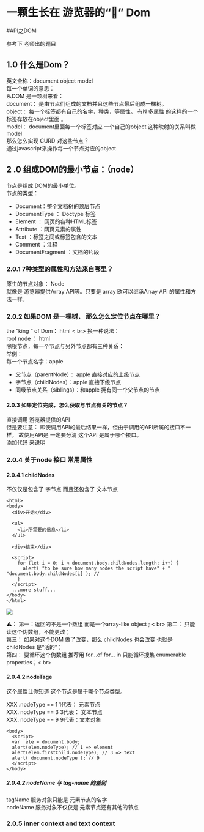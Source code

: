 # 一颗生长在 游览器的“🌲” Dom  
#API之DOM

参考下 老师出的题目 

## 1.0 什么是Dom？ 
英文全称：document object model<br>
每一个单词的意思：<br>
从DOM 是一颗树来看：<br>
document： 是由节点们组成的文档并且这些节点最后组成一棵树。<br>
object： 每一个标签都有自己的名字，种类，等属性。 有N 多属性 的这样的一个标签存放在object里面 。<br>
model： document里面每一个标签对应 一个自己的object  这种映射的关系叫做 model <br>
那么怎么实现 CURD 对这些节点？ <br>
通过javascript来操作每一个节点对应的object <br>

## 2 .0  组成DOM的最小节点：（node）
节点是组成 DOM的最小单位。<br>
节点的类型：<br>
* Document：整个文档树的顶层节点 <br>
* DocumentType ： Doctype 标签 <br>
* Element ： 网页的各种HTML标签 <br>
* Attribute ：网页元素的属性 <br>
* Text ：标签之间或标签包含的文本  <br>
* Comment ：注释<br>
* DocumentFragment ：文档的片段 <br>

### 2.0.1  7种类型的属性和方法来自哪里？
原生的节点对象： Node  <br>
就像是 游览器提供Array API等。只要是 array 欧可以继承Array API 的属性和方法一样。<br>

### 2.0.2  如果DOM 是一棵树， 那么怎么定位节点在哪里？
the “king ” of Dom：  html   < br>
换一种说法： <br>
root node  ： html  <br>
除根节点，每一个节点与另外节点都有三种关系：<br>
举例： <br>
每一个节点名字：apple <br>
* 父节点（parentNode）： apple 直接对应的上级节点 <br>
* 字节点（childNodes）：apple 直接下级节点 <br>
* 同级节点关系（siblings）：和apple 拥有同一个父节点的节点 <br>

#### 2.0.3  如果定位完成，怎么获取与节点有关的节点？
直接调用 游览器提供的API <br>
但是要注意： 即使调用API的最后结果一样，但由于调用的API所属的接口不一样， 故使用API是 一定要分清  这个API 是属于哪个接口。<br>
添加代码  来说明 

### 2.0.4 关于node 接口 常用属性  
#### 2.0.4.1 childNodes 
 不仅仅是包含了 字节点 而且还包含了 文本节点 <br>
```
<html>
<body>
  <div>开始</div>

  <ul>
    <li>所需要的信息</li>
  </ul>

  <div>结束</div>

  <script>
    for (let i = 0; i < document.body.childNodes.length; i++) {
      alert( "to be sure how many nodes the script have" + " "document.body.childNodes[i] ); // 
    }
  </script>
  ...more stuff...
</body>
</html>

```

![](%E4%B8%80%E9%A2%97%E7%94%9F%E9%95%BF%E5%9C%A8%20%E6%B8%B8%E8%A7%88%E5%99%A8%E7%9A%84%E2%80%9C%F0%9F%8C%B2%E2%80%9D%20Dom/127_0_0_1_51066_EventExample_Start_learnjs_html_%E5%92%8C_Walking_the_DOM.jpg)

⚠️：
第一：返回的不是一个数组 而是一个array-like object ; < br>
第二： 只能读这个伪数组，不能更改；<br>
第三： 如果对这个DOM 做了改变，那么 childNodes 也会改变 也就是childNodes 是“活的”；<br>
第四： 要循环这个伪数组 推荐用 for…of   for… in 只能循环搜集 enumerable properties；< br>

#### 2.0.4.2 nodeTage 
这个属性让你知道 这个节点是属于哪个节点类型。<br>

XXX .nodeType == 1 1代表： 元素节点<br>
XXX. nodeType == 3  3代表： 文本节点<br>
XXX. nodeType == 9   9代表：文本对象 <br>


```
<body>
  <script>
  var  ele = document.body; 
  alert(elem.nodeType); // 1 => element
  alert(elem.firstChild.nodeType); // 3 => text
  alert( document.nodeType ); // 9
  </script>
</body> 

```

##### 2.0.4.2 nodeName 与 tag-name 的差别 
tagName 服务对象只能是 元素节点的名字 <br>
nodeName 服务对象不仅仅是 元素节点还有其他的节点<br>

### 2.0.5 inner context  and text context  
